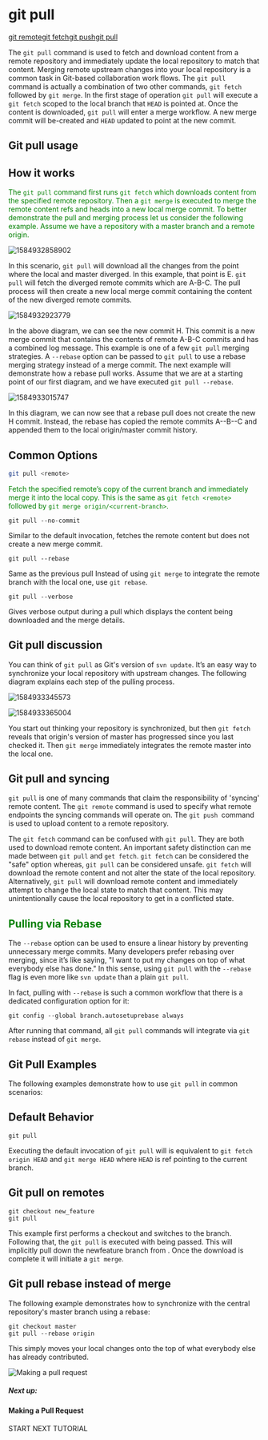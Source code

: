# git pull

[git remote](https://www.atlassian.com/git/tutorials/syncing)[git fetch](https://www.atlassian.com/git/tutorials/syncing/git-fetch)[git push](https://www.atlassian.com/git/tutorials/syncing/git-push)[git pull](https://www.atlassian.com/git/tutorials/syncing/git-pull)

The `git pull` command is used to fetch and download content from a remote repository and immediately update the local repository to match that content. Merging remote upstream changes into your local repository is a common task in Git-based collaboration work flows. The `git pull` command is actually a combination of two other commands, `git fetch` followed by `git merge`. In the first stage of operation `git pull` will execute a `git fetch` scoped to the local branch that `HEAD` is pointed at. Once the content is downloaded, `git pull` will enter a merge workflow. A new merge commit will be-created and `HEAD` updated to point at the new commit.

## Git pull usage

## How it works

<font color="green">The `git pull` command first runs `git fetch` which downloads content from the specified remote repository. Then a `git merge` is executed to merge the remote content refs and heads into a new local merge commit. To better demonstrate the pull and merging process let us consider the following example. Assume we have a repository with a master branch and a remote origin.</font>

![1584932858902](C:\Users\lenovo\AppData\Roaming\Typora\typora-user-images\1584932858902.png)

In this scenario, `git pull` will download all the changes from the point where the local and master diverged. In this example, that point is E. `git pull` will fetch the diverged remote commits which are A-B-C. The pull process will then create a new local merge commit containing the content of the new diverged remote commits.





![1584932923779](C:\Users\lenovo\AppData\Roaming\Typora\typora-user-images\1584932923779.png) 

In the above diagram, we can see the new commit H. This commit is a new merge commit that contains the contents of remote A-B-C commits and has a combined log message. This example is one of a few `git pull` merging strategies. A `--rebase` option can be passed to `git pull` to use a rebase merging strategy instead of a merge commit. The next example will demonstrate how a rebase pull works. Assume that we are at a starting point of our first diagram, and we have executed `git pull --rebase`.



![1584933015747](C:\Users\lenovo\AppData\Roaming\Typora\typora-user-images\1584933015747.png)

In this diagram, we can now see that a rebase pull does not create the new H commit. Instead, the rebase has copied the remote commits A--B--C and appended them to the local origin/master commit history.

## Common Options

```bash
git pull <remote>
```

<font color="green">Fetch the specified remote’s copy of the current branch and immediately merge it into the local copy. This is the same as `git fetch <remote>` followed by `git merge origin/<current-branch>`.</font>

```
git pull --no-commit 
```

Similar to the default invocation, fetches the remote content but does not create a new merge commit.

```
git pull --rebase 
```

Same as the previous pull Instead of using `git merge` to integrate the remote branch with the local one, use `git rebase`.

```
git pull --verbose
```

Gives verbose output during a pull which displays the content being downloaded and the merge details.

## Git pull discussion

You can think of `git pull` as Git's version of `svn update`. It’s an easy way to synchronize your local repository with upstream changes. The following diagram explains each step of the pulling process.

![1584933345573](C:\Users\lenovo\AppData\Roaming\Typora\typora-user-images\1584933345573.png)





![1584933365004](C:\Users\lenovo\AppData\Roaming\Typora\typora-user-images\1584933365004.png)



You start out thinking your repository is synchronized, but then `git fetch` reveals that origin's version of master has progressed since you last checked it. Then `git merge` immediately integrates the remote master into the local one.

## Git pull and syncing

`git pull` is one of many commands that claim the responsibility of 'syncing' remote content. The `git remote` command is used to specify what remote endpoints the syncing commands will operate on. The `git push `command is used to upload content to a remote repository.

The `git fetch` command can be confused with `git pull`. They are both used to download remote content. An important safety distinction can me made between `git pull` and `get fetch`. `git fetch` can be considered the "safe" option whereas, `git pull` can be considered unsafe. `git fetch` will download the remote content and not alter the state of the local repository. Alternatively, `git pull` will download remote content and immediately attempt to change the local state to match that content. This may unintentionally cause the local repository to get in a conflicted state.

## <font color="green">Pulling via Rebase</font>

The `--rebase` option can be used to ensure a linear history by preventing unnecessary merge commits. Many developers prefer rebasing over merging, since it’s like saying, "I want to put my changes on top of what everybody else has done." In this sense, using `git pull` with the `--rebase` flag is even more like `svn update` than a plain `git pull`.

In fact, pulling with `--rebase` is such a common workflow that there is a dedicated configuration option for it:

```
git config --global branch.autosetuprebase always
```

After running that command, all `git pull` commands will integrate via `git rebase` instead of `git merge`.

## Git Pull Examples

The following examples demonstrate how to use `git pull` in common scenarios:

## Default Behavior

```
git pull
```

Executing the default invocation of `git pull` will is equivalent to `git fetch origin HEAD` and `git merge HEAD` where `HEAD` is ref pointing to the current branch.

## Git pull on remotes

```
git checkout new_feature
git pull 
```

This example first performs a checkout and switches to the <newfeature> branch. Following that, the `git pull` is executed with <remote repo> being passed. This will implicitly pull down the newfeature branch from <remote repo>. Once the download is complete it will initiate a `git merge`.

## Git pull rebase instead of merge

The following example demonstrates how to synchronize with the central repository's master branch using a rebase:

```
git checkout master
git pull --rebase origin
```

This simply moves your local changes onto the top of what everybody else has already contributed.



![Making a pull request](https://www.atlassian.com/dam/jcr:d7da7d4a-f994-4c24-90c7-3a5fa7a522aa/hero.svg)

##### Next up:

#### Making a Pull Request

START NEXT TUTORIAL